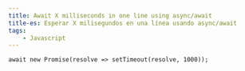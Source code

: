 ```yaml
---
title: Await X milliseconds in one line using async/await
title-es: Esperar X milisegundos en una línea usando async/await
tags:
    - Javascript
---
```


```js{1}
await new Promise(resolve => setTimeout(resolve, 1000));
```